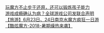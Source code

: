   
[玩魔方不止步于还原，还可以锻炼孩子能力](http://www.dianyue.me/archives/834/ray4ushl715nr2d7/)  
[游戏成瘾确认为病？全球游戏公司发联合声明](http://www.dianyue.me/archives/575/6hc62zl1nmcmi6ay/)  
[【旅游】6月23日、24日南京水魔方疯狂一日游](http://www.dianyue.me/archives/513/pe77pztpvim0248s/)  
[【酷炫魔方-2018-暑期燥热来袭】](http://www.dianyue.me/archives/712/2zbd96ycjgzqnlw7/)